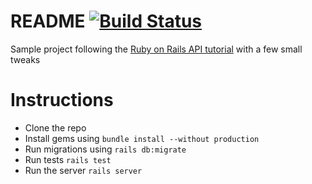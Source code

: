 # README [![Build Status](https://travis-ci.org/akash93/rails-api-sample.svg?branch=master)](https://travis-ci.org/akash93/rails-api-sample)

Sample project following the [Ruby on Rails API tutorial]( http://apionrails.icalialabs.com )
with a few small tweaks

# Instructions
  * Clone the repo
  * Install gems using `bundle install --without production`
  * Run migrations using `rails db:migrate`
  * Run tests `rails test`
  * Run the server `rails server`

